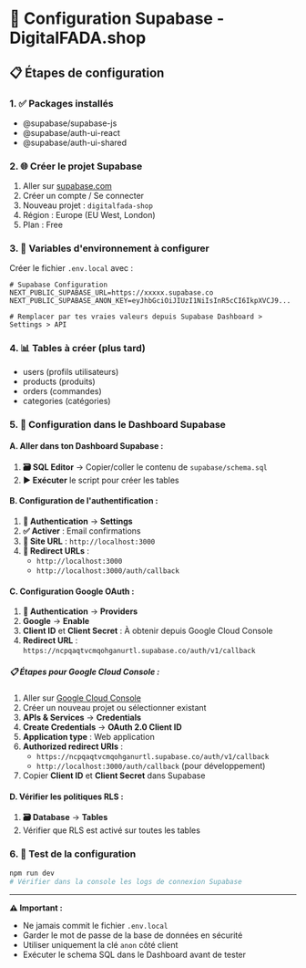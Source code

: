 # 🚀 Configuration Supabase - DigitalFADA.shop

## 📋 Étapes de configuration

### 1. ✅ Packages installés
- @supabase/supabase-js
- @supabase/auth-ui-react  
- @supabase/auth-ui-shared

### 2. 🌐 Créer le projet Supabase
1. Aller sur [supabase.com](https://supabase.com)
2. Créer un compte / Se connecter
3. Nouveau projet : `digitalfada-shop`
4. Région : Europe (EU West, London)
5. Plan : Free

### 3. 🔑 Variables d'environnement à configurer

Créer le fichier `.env.local` avec :

```env
# Supabase Configuration
NEXT_PUBLIC_SUPABASE_URL=https://xxxxx.supabase.co
NEXT_PUBLIC_SUPABASE_ANON_KEY=eyJhbGciOiJIUzI1NiIsInR5cCI6IkpXVCJ9...

# Remplacer par tes vraies valeurs depuis Supabase Dashboard > Settings > API
```

### 4. 📊 Tables à créer (plus tard)
- users (profils utilisateurs)
- products (produits)
- orders (commandes)
- categories (catégories)

### 5. 🔐 Configuration dans le Dashboard Supabase

#### A. Aller dans ton Dashboard Supabase :
1. **🗃️ SQL Editor** → Copier/coller le contenu de `supabase/schema.sql`
2. **▶️ Exécuter** le script pour créer les tables

#### B. Configuration de l'authentification :
1. **🔐 Authentication** → **Settings**
2. **✅ Activer** : Email confirmations
3. **🔗 Site URL** : `http://localhost:3000`
4. **🔄 Redirect URLs** : 
   - `http://localhost:3000`
   - `http://localhost:3000/auth/callback`

#### C. Configuration Google OAuth :
1. **🔐 Authentication** → **Providers**
2. **Google** → **Enable**
3. **Client ID** et **Client Secret** : À obtenir depuis Google Cloud Console
4. **Redirect URL** : `https://ncpqaqtvcmqohganurtl.supabase.co/auth/v1/callback`

##### 📋 Étapes pour Google Cloud Console :
1. Aller sur [Google Cloud Console](https://console.cloud.google.com/)
2. Créer un nouveau projet ou sélectionner existant
3. **APIs & Services** → **Credentials**
4. **Create Credentials** → **OAuth 2.0 Client ID**
5. **Application type** : Web application
6. **Authorized redirect URIs** : 
   - `https://ncpqaqtvcmqohganurtl.supabase.co/auth/v1/callback`
   - `http://localhost:3000/auth/callback` (pour développement)
7. Copier **Client ID** et **Client Secret** dans Supabase

#### D. Vérifier les politiques RLS :
1. **🗃️ Database** → **Tables**
2. Vérifier que RLS est activé sur toutes les tables

### 6. 🧪 Test de la configuration
```bash
npm run dev
# Vérifier dans la console les logs de connexion Supabase
```

---

**⚠️ Important :** 
- Ne jamais commit le fichier `.env.local`
- Garder le mot de passe de la base de données en sécurité
- Utiliser uniquement la clé `anon` côté client
- Exécuter le schema SQL dans le Dashboard avant de tester
